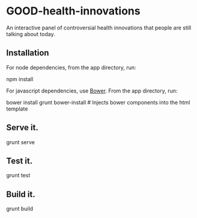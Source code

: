 GOOD-health-innovations
===

An interactive panel of controversial health innovations that people are still talking about today.

Installation
---
For node dependencies, from the app directory, run:

  npm install
    
For javascript dependencies, use [Bower](http://bower.io/). From the app directory, run:

  bower install
  grunt bower-install # Injects bower components into the html template
    
Serve it.
---
  grunt serve
    
Test it.
---
  grunt test
    
Build it.
---
  grunt build
    
